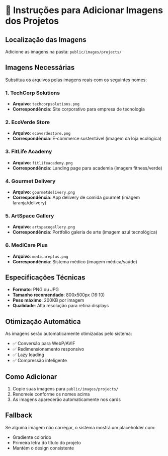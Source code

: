 # 📸 Instruções para Adicionar Imagens dos Projetos

## Localização das Imagens
Adicione as imagens na pasta: `public/images/projects/`

## Imagens Necessárias
Substitua os arquivos pelas imagens reais com os seguintes nomes:

### 1. TechCorp Solutions
- **Arquivo**: `techcorpsolutions.png`
- **Correspondência**: Site corporativo para empresa de tecnologia

### 2. EcoVerde Store  
- **Arquivo**: `ecoverdestore.png`
- **Correspondência**: E-commerce sustentável (imagem da loja ecológica)

### 3. FitLife Academy
- **Arquivo**: `fitlifeacademy.png` 
- **Correspondência**: Landing page para academia (imagem fitness/verde)

### 4. Gourmet Delivery
- **Arquivo**: `gourmetdelivery.png`
- **Correspondência**: App delivery de comida gourmet (imagem laranja/delivery)

### 5. ArtSpace Gallery
- **Arquivo**: `artspacegallery.png`
- **Correspondência**: Portfolio galeria de arte (imagem azul tecnológica)

### 6. MediCare Plus
- **Arquivo**: `medicareplus.png`
- **Correspondência**: Sistema médico (imagem médica/saúde)

## Especificações Técnicas
- **Formato**: PNG ou JPG
- **Tamanho recomendado**: 800x500px (16:10)
- **Peso máximo**: 200KB por imagem
- **Qualidade**: Alta resolução para retina displays

## Otimização Automática
As imagens serão automaticamente otimizadas pelo sistema:
- ✅ Conversão para WebP/AVIF
- ✅ Redimensionamento responsivo
- ✅ Lazy loading
- ✅ Compressão inteligente

## Como Adicionar
1. Copie suas imagens para `public/images/projects/`
2. Renomeie conforme os nomes acima
3. As imagens aparecerão automaticamente nos cards

## Fallback
Se alguma imagem não carregar, o sistema mostrá um placeholder com:
- Gradiente colorido
- Primeira letra do título do projeto
- Mantém o design consistente 